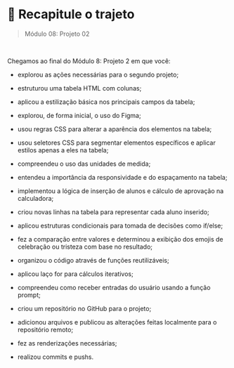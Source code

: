 # 📌 Recapitule o trajeto
> Módulo 08: Projeto 02

<br>

Chegamos ao final do Módulo 8: Projeto 2 em que você:

- explorou as ações necessárias para o segundo projeto;

- estruturou uma tabela HTML com colunas;

- aplicou a estilização básica nos principais campos da tabela;

- explorou, de forma inicial, o uso do Figma;

- usou regras CSS para alterar a aparência dos elementos na tabela;

- usou seletores CSS para segmentar elementos específicos e aplicar estilos apenas a eles na tabela;

- compreendeu o uso das unidades de medida;

- entendeu a importância da responsividade e do espaçamento na tabela;

- implementou a lógica de inserção de alunos e cálculo de aprovação na calculadora;

- criou novas linhas na tabela para representar cada aluno inserido;

- aplicou estruturas condicionais para tomada de decisões como if/else;

- fez a comparação entre valores e determinou a exibição dos emojis de celebração ou tristeza com base no resultado;

- organizou o código através de funções reutilizáveis;

- aplicou laço for para cálculos iterativos;

- compreendeu como receber entradas do usuário usando a função prompt;

- criou um repositório no GitHub para o projeto; 

- adicionou arquivos e publicou as alterações feitas localmente para o repositório remoto;

- fez as renderizações necessárias;

- realizou commits e pushs.
